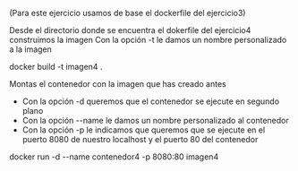 
(Para este ejercicio usamos de base el dockerfile del ejercicio3)


Desde el directorio donde se encuentra el dokerfile del ejercicio4 construimos la imagen
Con la opción -t le damos un nombre personalizado a la imagen

docker build -t imagen4 . 



Montas el contenedor con la imagen que has creado antes
- Con la opción -d queremos que el contenedor se ejecute en segundo plano
- Con la opción --name le damos un nombre personalizado al contenedor
- Con la opción -p le indicamos que queremos que se ejecute en el puerto 8080 de nuestro localhost y el puerto 80 del contenedor

docker run -d --name contenedor4 -p 8080:80 imagen4

